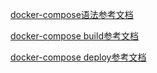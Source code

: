 [docker-compose语法参考文档](https://docs.docker.com/compose/compose-file/)

[docker-compose build参考文档](https://docs.docker.com/compose/compose-file/build/)

[docker-compose deploy参考文档](https://docs.docker.com/compose/compose-file/deploy/)


